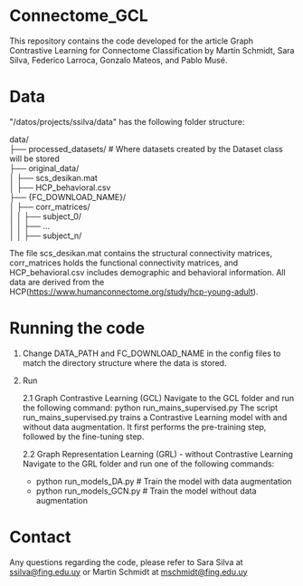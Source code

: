 # Connectome_GCL

This repository contains the code developed for the article Graph Contrastive Learning for Connectome Classification by Martín Schmidt, Sara Silva, Federico Larroca, Gonzalo Mateos, and Pablo Musé.


# Data

"/datos/projects/ssilva/data" has the following folder structure:

data/  
├── processed_datasets/  # Where datasets created by the Dataset class will be stored  
├── original_data/  
│   ├── scs_desikan.mat  
│   ├── HCP_behavioral.csv  
├── {FC_DOWNLOAD_NAME}/  
│   ├── corr_matrices/  
│   │   ├── subject_0/  
│   │   ├── ...  
│   │   ├── subject_n/  


The file scs_desikan.mat contains the structural connectivity matrices, corr_matrices holds the functional connectivity matrices, and HCP_behavioral.csv includes demographic and behavioral information. All data are derived from the HCP(https://www.humanconnectome.org/study/hcp-young-adult).
      
# Running the code

1. Change DATA_PATH and FC_DOWNLOAD_NAME in the config files to match the directory structure where the data is stored. 

2. Run
   
   2.1 Graph Contrastive Learning (GCL)
   Navigate to the GCL folder and run the following command: python run_mains_supervised.py
   The script run_mains_supervised.py trains a Contrastive Learning model with and without data augmentation. It first performs the pre-training step, followed by the fine-tuning step.

   2.2 Graph Representation Learning (GRL) - without Contrastive Learning
   Navigate to the GRL folder and run one of the following commands:
   - python run_models_DA.py  # Train the model with data augmentation  
   - python run_models_GCN.py  # Train the model without data augmentation  


# Contact

Any questions regarding the code, please refer to Sara Silva at ssilva@fing.edu.uy or Martin Schmidt at mschmidt@fing.edu.uy
